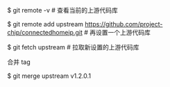 $ git remote -v # 查看当前的上游代码库

$ git remote add upstream https://github.com/project-chip/connectedhomeip.git #
再设置一个上游代码库

$ git fetch upstream # 拉取新设置的上游代码库

合并 tag

$ git merge upstream v1.2.0.1
